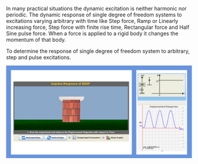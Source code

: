 In many practical situations the dynamic excitation is neither harmonic nor periodic. The dynamic response of single degree of freedom systems to excitations varying arbitrary with time like Step force, Ramp or Linearly increasing force, Step force with finite rise time, Rectangular force and Half Sine pulse force. When a force is applied to a rigid body it changes the momentum of that body.

To determine the response of single degree of freedom system to arbitrary, step and pulse excitations.

<img src="images/SDOF.jpg"> 
